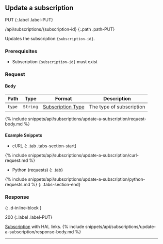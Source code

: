 ## Update a subscription

PUT
{:.label .label-PUT}

/api/subscriptions/{subscription-id}
{:.path .path-PUT}

Updates the subscription `{subscription-id}`.

### Prerequisites
- Subscription `{subscription-id}` must exist

### Request
#### Body

Path | Type | Format | Description
---- | ---- | ------ | -----------
`type` | `String` | [Subscription Type](#subscription-type) | The type of subscription

{% include snippets/api/subscriptions/update-a-subscription/request-body.md %}

#### Example Snippets
- cURL
{: .tab .tabs-section-start}

{% include snippets/api/subscriptions/update-a-subscription/curl-request.md %}

- Python (requests)
{: .tab}

{% include snippets/api/subscriptions/update-a-subscription/python-requests.md %}
{: .tabs-section-end}

### Response
{: .d-inline-block }

200
{:.label .label-PUT}

[Subscription](#subscription) with HAL links.
{% include snippets/api/subscriptions/update-a-subscription/response-body.md %}

---
